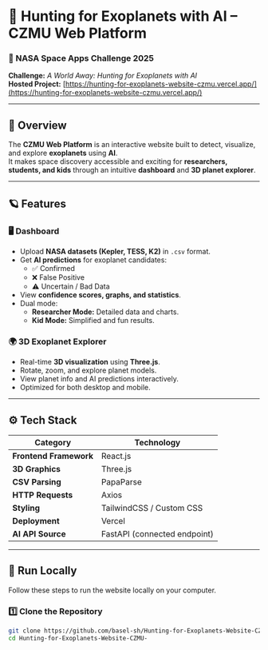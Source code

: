 # 🌌 Hunting for Exoplanets with AI – CZMU Web Platform  
### 🚀 NASA Space Apps Challenge 2025

**Challenge:** *A World Away: Hunting for Exoplanets with AI*  
**Hosted Project:** [https://hunting-for-exoplanets-website-czmu.vercel.app/](https://hunting-for-exoplanets-website-czmu.vercel.app/)  

---

## 🧠 Overview

The **CZMU Web Platform** is an interactive website built to detect, visualize, and explore **exoplanets** using **AI**.  
It makes space discovery accessible and exciting for **researchers, students, and kids** through an intuitive **dashboard** and **3D planet explorer**.

---

## 🪐 Features

### 🖥 Dashboard
- Upload **NASA datasets (Kepler, TESS, K2)** in `.csv` format.  
- Get **AI predictions** for exoplanet candidates:
  - ✅ Confirmed
  - ❌ False Positive
  - ⚠️ Uncertain / Bad Data  
- View **confidence scores, graphs, and statistics**.  
- Dual mode:
  - **Researcher Mode:** Detailed data and charts.
  - **Kid Mode:** Simplified and fun results.

### 🌍 3D Exoplanet Explorer
- Real-time **3D visualization** using **Three.js**.
- Rotate, zoom, and explore planet models.
- View planet info and AI predictions interactively.
- Optimized for both desktop and mobile.

---

## ⚙️ Tech Stack

| Category | Technology |
|-----------|-------------|
| **Frontend Framework** | React.js |
| **3D Graphics** | Three.js |
| **CSV Parsing** | PapaParse |
| **HTTP Requests** | Axios |
| **Styling** | TailwindCSS / Custom CSS |
| **Deployment** | Vercel |
| **AI API Source** | FastAPI (connected endpoint) |


---

## 🧪 Run Locally

Follow these steps to run the website locally on your computer.

### 1️⃣ Clone the Repository
```bash
git clone https://github.com/basel-sh/Hunting-for-Exoplanets-Website-CZMU-.git
cd Hunting-for-Exoplanets-Website-CZMU-
